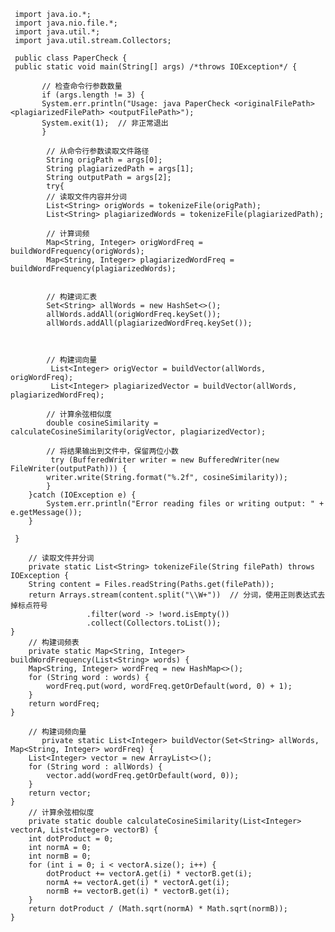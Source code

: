      import java.io.*;
     import java.nio.file.*;
     import java.util.*;
     import java.util.stream.Collectors;

     public class PaperCheck {
     public static void main(String[] args) /*throws IOException*/ {
            
           // 检查命令行参数数量
           if (args.length != 3) {
           System.err.println("Usage: java PaperCheck <originalFilePath> <plagiarizedFilePath> <outputFilePath>");
           System.exit(1);  // 非正常退出
           }
            
            // 从命令行参数读取文件路径
            String origPath = args[0];
            String plagiarizedPath = args[1];
            String outputPath = args[2];
            try{
            // 读取文件内容并分词
            List<String> origWords = tokenizeFile(origPath);
            List<String> plagiarizedWords = tokenizeFile(plagiarizedPath);

            // 计算词频
            Map<String, Integer> origWordFreq = buildWordFrequency(origWords);
            Map<String, Integer> plagiarizedWordFreq = buildWordFrequency(plagiarizedWords);

            
            // 构建词汇表
            Set<String> allWords = new HashSet<>();
            allWords.addAll(origWordFreq.keySet());
            allWords.addAll(plagiarizedWordFreq.keySet());


            
            // 构建词向量
             List<Integer> origVector = buildVector(allWords, origWordFreq);
             List<Integer> plagiarizedVector = buildVector(allWords, plagiarizedWordFreq);

            // 计算余弦相似度
            double cosineSimilarity = calculateCosineSimilarity(origVector, plagiarizedVector);
            
            // 将结果输出到文件中，保留两位小数
             try (BufferedWriter writer = new BufferedWriter(new FileWriter(outputPath))) {
            writer.write(String.format("%.2f", cosineSimilarity));
            }
        }catch (IOException e) {
            System.err.println("Error reading files or writing output: " + e.getMessage());
        }

     }

        // 读取文件并分词
        private static List<String> tokenizeFile(String filePath) throws IOException {
        String content = Files.readString(Paths.get(filePath));
        return Arrays.stream(content.split("\\W+"))  // 分词，使用正则表达式去掉标点符号
                     .filter(word -> !word.isEmpty())
                     .collect(Collectors.toList());
    }
        // 构建词频表
        private static Map<String, Integer> buildWordFrequency(List<String> words) {
        Map<String, Integer> wordFreq = new HashMap<>();
        for (String word : words) {
            wordFreq.put(word, wordFreq.getOrDefault(word, 0) + 1);
        }
        return wordFreq;
    }

        // 构建词频向量
           private static List<Integer> buildVector(Set<String> allWords, Map<String, Integer> wordFreq) {
        List<Integer> vector = new ArrayList<>();
        for (String word : allWords) {
            vector.add(wordFreq.getOrDefault(word, 0));
        }
        return vector;
    }
        // 计算余弦相似度
        private static double calculateCosineSimilarity(List<Integer> vectorA, List<Integer> vectorB) {
        int dotProduct = 0;
        int normA = 0;
        int normB = 0;
        for (int i = 0; i < vectorA.size(); i++) {
            dotProduct += vectorA.get(i) * vectorB.get(i);
            normA += vectorA.get(i) * vectorA.get(i);
            normB += vectorB.get(i) * vectorB.get(i);
        }
        return dotProduct / (Math.sqrt(normA) * Math.sqrt(normB));
    }


